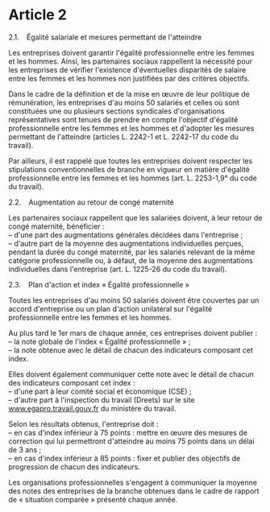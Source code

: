 # Article 2

2.1.   Égalité salariale et mesures permettant de l'atteindre

Les entreprises doivent garantir l'égalité professionnelle entre les femmes et les hommes. Ainsi, les partenaires sociaux rappellent la nécessité pour les entreprises de vérifier l'existence d'éventuelles disparités de salaire entre les femmes et les hommes non justifiées par des critères objectifs.

Dans le cadre de la définition et de la mise en œuvre de leur politique de rémunération, les entreprises d'au moins 50 salariés et celles où sont constituées une ou plusieurs sections syndicales d'organisations représentatives sont tenues de prendre en compte l'objectif d'égalité professionnelle entre les femmes et les hommes et d'adopter les mesures permettant de l'atteindre (articles L. 2242-1 et L. 2242-17 du code du travail).

Par ailleurs, il est rappelé que toutes les entreprises doivent respecter les stipulations conventionnelles de branche en vigueur en matière d'égalité professionnelle entre les femmes et les hommes (art. L. 2253-1,9° du code du travail).

2.2.   Augmentation au retour de congé maternité

Les partenaires sociaux rappellent que les salariées doivent, à leur retour de congé maternité, bénéficier :  
 – d'une part des augmentations générales décidées dans l'entreprise ;  
 – d'autre part de la moyenne des augmentations individuelles perçues, pendant la durée du congé maternité, par les salariés relevant de la même catégorie professionnelle ou, à défaut, de la moyenne des augmentations individuelles dans l'entreprise (art. L. 1225-26 du code du travail).

2.3.   Plan d'action et index « Égalité professionnelle »

Toutes les entreprises d'au moins 50 salariés doivent être couvertes par un accord d'entreprise ou un plan d'action unilatéral sur l'égalité professionnelle entre les femmes et les hommes.

Au plus tard le 1er mars de chaque année, ces entreprises doivent publier :  
 – la note globale de l'index « Égalité professionnelle » ;  
 – la note obtenue avec le détail de chacun des indicateurs composant cet index.

Elles doivent également communiquer cette note avec le détail de chacun des indicateurs composant cet index :  
 – d'une part à leur comité social et économique (CSE) ;  
 – d'autre part à l'inspection du travail (Dreets) sur le site www.egapro.travail.gouv.fr du ministère du travail.

Selon les résultats obtenus, l'entreprise doit :  
 – en cas d'index inférieur à 75 points : mettre en œuvre des mesures de correction qui lui permettront d'atteindre au moins 75 points dans un délai de 3 ans ;  
 – en cas d'index inférieur à 85 points : fixer et publier des objectifs de progression de chacun des indicateurs.

Les organisations professionnelles s'engagent à communiquer la moyenne des notes des entreprises de la branche obtenues dans le cadre de rapport de « situation comparée » présenté chaque année.

